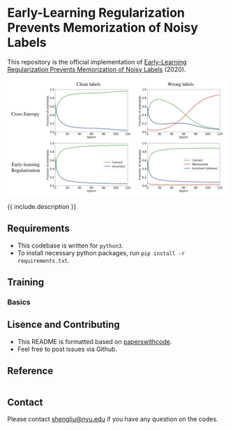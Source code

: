 # Early-Learning Regularization Prevents Memorization of Noisy Labels
This repository is the official implementation of [Early-Learning Regularization Prevents Memorization of Noisy Labels](https://arxiv.org/abs/2007.00151) (2020).

<p float="left" align="center">
<img src="images/illustration_of_ELR.png" width="800" /> 
<figcaption>{{ include.description }}</figcaption>
</p>


## Requirements
- This codebase is written for `python3`.
- To install necessary python packages, run `pip install -r requirements.txt`.


## Training
### Basics


## Lisence and Contributing
- This README is formatted based on [paperswithcode](https://github.com/paperswithcode/releasing-research-code).
- Feel free to post issues via Github. 

## Reference
```

```
## Contact
Please contact shengliu@nyu.edu if you have any question on the codes.
